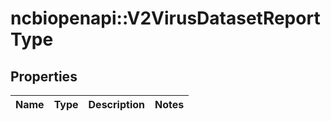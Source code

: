 # ncbiopenapi::V2VirusDatasetReportType


## Properties
Name | Type | Description | Notes
------------ | ------------- | ------------- | -------------


